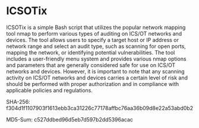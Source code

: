 # ICSOTix
ICSOTix is a simple Bash script that utilizes the popular network mapping tool nmap to perform various types of auditing on ICS/OT networks and devices. The tool allows users to specify a target host or IP address or network range and select an audit type, such as scanning for open ports, mapping the network, or identifying potential vulnerabilities. The tool includes a user-friendly menu system and provides various nmap options and parameters that are generally considered safe for use on ICS/OT networks and devices. However, it is important to note that any scanning activity on ICS/OT networks and devices carries a certain level of risk and should be performed with proper authorization and in compliance with applicable policies and regulations.

SHA-256: f304d1f1107903f1613ebb3ca31226c77178affbc76aa36b09d8e22a53abd0b2

MD5-Sum: c527ddbed96d5eb7d597b2dd5396acac

